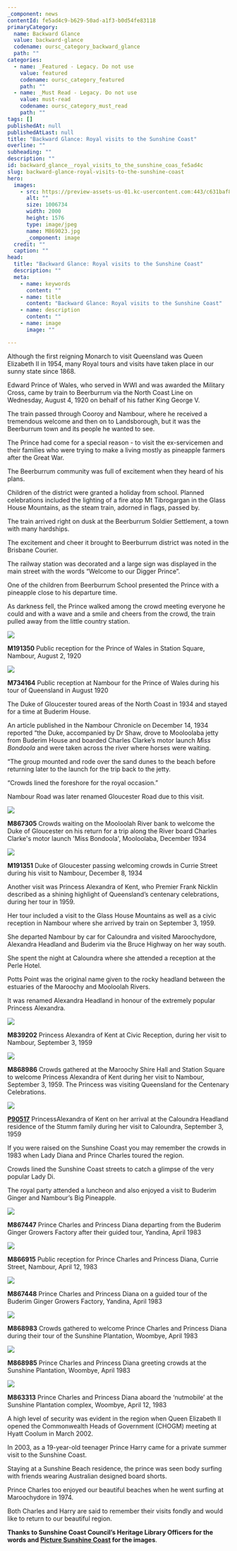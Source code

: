 ```yaml
---
_component: news
contentId: fe5ad4c9-b629-50ad-a1f3-b0d54fe83118
primaryCategory:
  name: Backward Glance
  value: backward-glance
  codename: oursc_category_backward_glance
  path: ""
categories:
  - name: _Featured - Legacy. Do not use
    value: featured
    codename: oursc_category_featured
    path: ""
  - name: _Must Read - Legacy. Do not use
    value: must-read
    codename: oursc_category_must_read
    path: ""
tags: []
publishedAt: null
publishedAtLast: null
title: "Backward Glance: Royal visits to the Sunshine Coast"
overline: ""
subheading: ""
description: ""
id: backward_glance__royal_visits_to_the_sunshine_coas_fe5ad4c
slug: backward-glance-royal-visits-to-the-sunshine-coast
hero:
  images:
    - src: https://preview-assets-us-01.kc-usercontent.com:443/c631baf8-1b46-001f-580c-d0001b68b4a8/52133d88-8bf6-4f9b-ac98-1fea6bdc8bb4/M869023.jpg
      alt: ""
      size: 1006734
      width: 2000
      height: 1576
      type: image/jpeg
      name: M869023.jpg
      _component: image
  credit: ""
  caption: ""
head:
  title: "Backward Glance: Royal visits to the Sunshine Coast"
  description: ""
  meta:
    - name: keywords
      content: ""
    - name: title
      content: "Backward Glance: Royal visits to the Sunshine Coast"
    - name: description
      content: ""
    - name: image
      image: ""

---
```

Although the first reigning Monarch to visit Queensland was Queen Elizabeth II in 1954, many Royal tours and visits have taken place in our sunny state since 1868. 

Edward Prince of Wales, who served in WWI and was awarded the Military Cross, came by train to Beerburrum via the North Coast Line on Wednesday, August 4, 1920 on behalf of his father King George V.  

The train passed through Cooroy and Nambour, where he received a tremendous welcome and then on to Landsborough, but it was the Beerburrum town and its people he wanted to see.

The Prince had come for a special reason - to visit the ex-servicemen and their families who were trying to make a living mostly as pineapple farmers after the Great War.

The Beerburrum community was full of excitement when they heard of his plans. 

Children of the district were granted a holiday from school. Planned celebrations included the lighting of a fire atop Mt Tibrogargan in the Glass House Mountains, as the steam train, adorned in flags, passed by.

The train arrived right on dusk at the Beerburrum Soldier Settlement, a town with many hardships. 

The excitement and cheer it brought to Beerburrum district was noted in the Brisbane Courier.

The railway station was decorated and a large sign was displayed in the main street with the words “Welcome to our Digger Prince”.

One of the children from Beerburrum School presented the Prince with a pineapple close to his departure time.

As darkness fell, the Prince walked among the crowd meeting everyone he could and with a wave and a smile and cheers from the crowd, the train pulled away from the little country station.

![](https://preview-assets-us-01.kc-usercontent.com:443/c631baf8-1b46-001f-580c-d0001b68b4a8/d2077a1e-d836-4075-8e41-b80d200bf2a9/M191350-1024x757.jpg)

**M191350** Public reception for the Prince of Wales in Station Square, Nambour, August 2, 1920

![](https://preview-assets-us-01.kc-usercontent.com:443/c631baf8-1b46-001f-580c-d0001b68b4a8/319d093b-982a-4964-b160-75befa86bd9b/M734164-1024x567.jpg)

**M734164** Public reception at Nambour for the Prince of Wales during his tour of Queensland in August 1920

The Duke of Gloucester toured areas of the North Coast in 1934 and stayed for a time at Buderim House. 

An article published in the Nambour Chronicle on December 14, 1934 reported “the Duke, accompanied by Dr Shaw, drove to Mooloolaba jetty from Buderim House and boarded Charles Clarke’s motor launch *Miss Bondoola* and were taken across the river where horses were waiting. 

“The group mounted and rode over the sand dunes to the beach before returning later to the launch for the trip back to the jetty.  

“Crowds lined the foreshore for the royal occasion.”

Nambour Road was later renamed Gloucester Road due to this visit.

![](https://preview-assets-us-01.kc-usercontent.com:443/c631baf8-1b46-001f-580c-d0001b68b4a8/928648dc-b27a-4193-8ad7-b81ab7caa961/M867305-1024x649.jpg)

**M867305** Crowds waiting on the Mooloolah River bank to welcome the Duke of Gloucester on his return for a trip along the River board Charles Clarke's motor launch 'Miss Bondoola', Mooloolaba, December 1934

![](https://preview-assets-us-01.kc-usercontent.com:443/c631baf8-1b46-001f-580c-d0001b68b4a8/a7feee30-34f4-4828-8e3d-92ec55a646a5/M191351-1024x604.jpg)

**M191351** Duke of Gloucester passing welcoming crowds in Currie Street during his visit to Nambour, December 8, 1934

Another visit was Princess Alexandra of Kent, who Premier Frank Nicklin described as a shining highlight of Queensland’s centenary celebrations, during her tour in 1959. 

Her tour included a visit to the Glass House Mountains as well as a civic reception in Nambour where she arrived by train on September 3, 1959. 

She departed Nambour by car for Caloundra and visited Maroochydore, Alexandra Headland and Buderim via the Bruce Highway on her way south. 

She spent the night at Caloundra where she attended a reception at the Perle Hotel. 

Potts Point was the original name given to the rocky headland between the estuaries of the Maroochy and Mooloolah Rivers.

It was renamed Alexandra Headland in honour of the extremely popular Princess Alexandra.

![](https://preview-assets-us-01.kc-usercontent.com:443/c631baf8-1b46-001f-580c-d0001b68b4a8/66fbbadf-70ff-464b-a396-1556af2bda10/M839202-1024x897.jpg)

**M839202** Princess Alexandra of Kent at Civic Reception, during her visit to Nambour, September 3, 1959

![](https://preview-assets-us-01.kc-usercontent.com:443/c631baf8-1b46-001f-580c-d0001b68b4a8/677532eb-1daf-4b1b-bb7f-06d52495df24/M868986-1024x905.jpg)

**M868986** Crowds gathered at the Maroochy Shire Hall and Station Square to welcome Princess Alexandra of Kent during her visit to Nambour, September 3, 1959. The Princess was visiting Queensland for the Centenary Celebrations.

![](https://preview-assets-us-01.kc-usercontent.com:443/c631baf8-1b46-001f-580c-d0001b68b4a8/d8779b1e-3534-47af-b954-d7f0671e4846/P90517-1024x655.jpg)

[**P90517**](https://sunshinecoast.spydus.com/cgi-bin/spydus.exe/NAV/CAT/BIBENQ/2311385?QRY=IRN\(10783954\)&QRYTEXT=Copy&NAVLVL=SET)
&#x20;PrincessAlexandra of Kent on her arrival at the Caloundra Headland residence of the Stumm family during her visit to Caloundra, September 3, 1959

If you were raised on the Sunshine Coast you may remember the crowds in 1983 when Lady Diana and Prince Charles toured the region.

Crowds lined the Sunshine Coast streets to catch a glimpse of the very popular Lady Di.

The royal party attended a luncheon and also enjoyed a visit to Buderim Ginger and Nambour’s Big Pineapple.

![](https://preview-assets-us-01.kc-usercontent.com:443/c631baf8-1b46-001f-580c-d0001b68b4a8/7348651e-20e0-408c-9596-3e3139c62081/M867447-1024x858.jpg)

**M867447** Prince Charles and Princess Diana departing from the Buderim Ginger Growers Factory after their guided tour, Yandina, April 1983

![](https://preview-assets-us-01.kc-usercontent.com:443/c631baf8-1b46-001f-580c-d0001b68b4a8/8e07231a-2bb1-468f-87c2-2afce54da3ce/M866915-1024x690.jpg)

**M866915** Public reception for Prince Charles and Princess Diana, Currie Street, Nambour, April 12, 1983

![](https://preview-assets-us-01.kc-usercontent.com:443/c631baf8-1b46-001f-580c-d0001b68b4a8/a973141d-8095-43b1-bd1d-f21b25c79ed1/M867448-1024x691.jpg)

**M867448** Prince Charles and Princess Diana on a guided tour of the Buderim Ginger Growers Factory, Yandina, April 1983

![](https://preview-assets-us-01.kc-usercontent.com:443/c631baf8-1b46-001f-580c-d0001b68b4a8/e7fab0c4-cc12-44d9-83e4-66570ecc461e/M868983-1024x637.jpg)

**M868983** Crowds gathered to welcome Prince Charles and Princess Diana during their tour of the Sunshine Plantation, Woombye, April 1983

![](https://preview-assets-us-01.kc-usercontent.com:443/c631baf8-1b46-001f-580c-d0001b68b4a8/005c14b7-bee8-47a7-ba47-14b02e4acf5c/M868985-1024x652.jpg)

**M868985** Prince Charles and Princess Diana greeting crowds at the Sunshine Plantation, Woombye, April 1983

![](https://preview-assets-us-01.kc-usercontent.com:443/c631baf8-1b46-001f-580c-d0001b68b4a8/1821e636-1d9d-4ec7-a842-603865cd0b5d/M863313-1024x681.jpg)

**M863313** Prince Charles and Princess Diana aboard the ‘nutmobile’ at the Sunshine Plantation complex, Woombye, April 12, 1983

A high level of security was evident in the region when Queen Elizabeth II opened the Commonwealth Heads of Government (CHOGM) meeting at Hyatt Coolum in March 2002. 

In 2003, as a 19-year-old teenager Prince Harry came for a private summer visit to the Sunshine Coast.

Staying at a Sunshine Beach residence, the prince was seen body surfing with friends wearing Australian designed board shorts.

Prince Charles too enjoyed our beautiful beaches when he went surfing at Maroochydore in 1974.  

Both Charles and Harry are said to remember their visits fondly and would like to return to our beautiful region.

**Thanks to Sunshine Coast Council’s Heritage Library Officers for the words and [Picture Sunshine Coast](https://bit.ly/3x8YmTv)
&#x20;for the images**.
